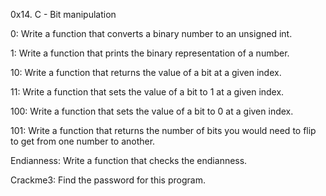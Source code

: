 0x14. C - Bit manipulation



0: Write a function that converts a binary number to an unsigned int.

1: Write a function that prints the binary representation of a number.

10: Write a function that returns the value of a bit at a given index.

11: Write a function that sets the value of a bit to 1 at a given index.

100: Write a function that sets the value of a bit to 0 at a given index.

101: Write a function that returns the number of bits you would need to flip to get from one number to another.

Endianness: Write a function that checks the endianness.

Crackme3: Find the password for this program.
